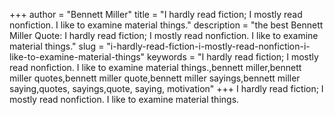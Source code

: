 +++
author = "Bennett Miller"
title = "I hardly read fiction; I mostly read nonfiction. I like to examine material things."
description = "the best Bennett Miller Quote: I hardly read fiction; I mostly read nonfiction. I like to examine material things."
slug = "i-hardly-read-fiction-i-mostly-read-nonfiction-i-like-to-examine-material-things"
keywords = "I hardly read fiction; I mostly read nonfiction. I like to examine material things.,bennett miller,bennett miller quotes,bennett miller quote,bennett miller sayings,bennett miller saying,quotes, sayings,quote, saying, motivation"
+++
I hardly read fiction; I mostly read nonfiction. I like to examine material things.
